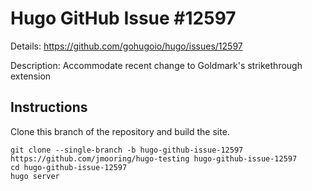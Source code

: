 # Hugo GitHub Issue #12597

Details: <https://github.com/gohugoio/hugo/issues/12597>

Description: Accommodate recent change to Goldmark's strikethrough extension

## Instructions

Clone this branch of the repository and build the site.

```text
git clone --single-branch -b hugo-github-issue-12597 https://github.com/jmooring/hugo-testing hugo-github-issue-12597
cd hugo-github-issue-12597
hugo server
```
